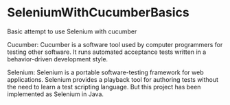 # SeleniumWithCucumberBasics
Basic attempt to use Selenium with cucumber

Cucumber:
Cucumber is a software tool used by computer programmers for testing other software. It runs automated acceptance tests written in a behavior-driven development style.


Selenium:
Selenium is a portable software-testing framework for web applications. Selenium provides a playback tool for authoring tests without the need to learn a test scripting language. But this project has been implemented as Selenium in Java.
